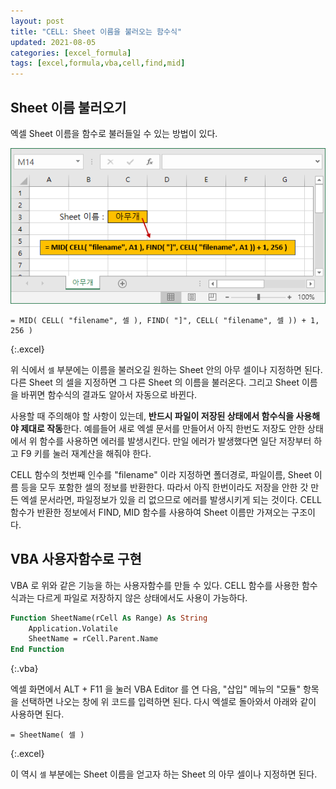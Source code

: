 ```yaml
---
layout: post
title: "CELL: Sheet 이름을 불러오는 함수식"
updated: 2021-08-05
categories: [excel_formula]
tags: [excel,formula,vba,cell,find,mid]
---
```


## Sheet 이름 불러오기

엑셀 Sheet 이름을 함수로 불러들일 수 있는 방법이 있다.

![그림00](/img/msoffice/formula/formula-0610.png)

```excel
= MID( CELL( "filename", 셀 ), FIND( "]", CELL( "filename", 셀 )) + 1, 256 )
```
{:.excel}

위 식에서 `셀` 부분에는 이름을 불러오길 원하는 Sheet 안의 아무 셀이나 지정하면 된다. 다른 Sheet 의 셀을 지정하면 그 다른 Sheet 의 이름을 불러온다. 그리고 Sheet 이름을 바뀌면 함수식의 결과도 알아서 자동으로 바뀐다.

사용할 때 주의해야 할 사항이 있는데, **반드시 파일이 저장된 상태에서 함수식을 사용해야 제대로 작동**한다. 예를들어 새로 엑셀 문서를 만들어서 아직 한번도 저장도 안한 상태에서 위 함수를 사용하면 에러를 발생시킨다. 만일 에러가 발생했다면 일단 저장부터 하고 F9 키를 눌러 재계산을 해줘야 한다.

CELL 함수의 첫번째 인수를 "filename" 이라 지정하면 폴더경로, 파일이름, Sheet 이름 등을 모두 포함한 셀의 정보를 반환한다. 따라서 아직 한번이라도 저장을 안한 갓 만든 엑셀 문서라면, 파일정보가 있을 리 없으므로 에러를 발생시키게 되는 것이다. CELL 함수가 반환한 정보에서 FIND, MID 함수를 사용하여 Sheet 이름만 가져오는 구조이다.

## VBA 사용자함수로 구현

VBA 로 위와 같은 기능을 하는 사용자함수를 만들 수 있다. CELL 함수를 사용한 함수식과는 다르게 파일로 저장하지 않은 상태에서도 사용이 가능하다.

```vb
Function SheetName(rCell As Range) As String
    Application.Volatile
    SheetName = rCell.Parent.Name
End Function
```
{:.vba}

엑셀 화면에서 ALT + F11 을 눌러 VBA Editor 를 연 다음, "삽입" 메뉴의 "모듈" 항목을 선택하면 나오는 창에 위 코드를 입력하면 된다. 다시 엑셀로 돌아와서 아래와 같이 사용하면 된다.

```excel
= SheetName( 셀 )
```
{:.excel}

이 역시 `셀` 부분에는 Sheet 이름을 얻고자 하는 Sheet 의 아무 셀이나 지정하면 된다.